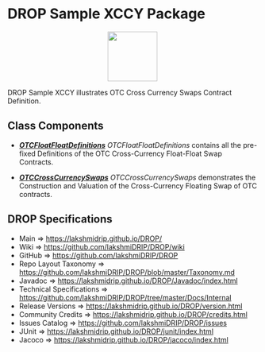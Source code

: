 # DROP Sample XCCY Package

<p align="center"><img src="https://github.com/lakshmiDRIP/DROP/blob/master/DRIP_Logo.gif?raw=true" width="100"></p>

DROP Sample XCCY illustrates OTC Cross Currency Swaps Contract Definition.


## Class Components

 * [***OTCFloatFloatDefinitions***](https://github.com/lakshmiDRIP/DROP/tree/master/src/main/java/org/drip/sample/xccy/OTCFloatFloatDefinitions.java)
 <i>OTCFloatFloatDefinitions</i> contains all the pre-fixed Definitions of the OTC Cross-Currency Float-Float Swap Contracts.

 * [***OTCCrossCurrencySwaps***](https://github.com/lakshmiDRIP/DROP/tree/master/src/main/java/org/drip/sample/xccy/OTCCrossCurrencySwaps.java)
 <i>OTCCrossCurrencySwaps</i> demonstrates the Construction and Valuation of the Cross-Currency Floating Swap of OTC contracts.


## DROP Specifications

 * Main                     => https://lakshmidrip.github.io/DROP/
 * Wiki                     => https://github.com/lakshmiDRIP/DROP/wiki
 * GitHub                   => https://github.com/lakshmiDRIP/DROP
 * Repo Layout Taxonomy     => https://github.com/lakshmiDRIP/DROP/blob/master/Taxonomy.md
 * Javadoc                  => https://lakshmidrip.github.io/DROP/Javadoc/index.html
 * Technical Specifications => https://github.com/lakshmiDRIP/DROP/tree/master/Docs/Internal
 * Release Versions         => https://lakshmidrip.github.io/DROP/version.html
 * Community Credits        => https://lakshmidrip.github.io/DROP/credits.html
 * Issues Catalog           => https://github.com/lakshmiDRIP/DROP/issues
 * JUnit                    => https://lakshmidrip.github.io/DROP/junit/index.html
 * Jacoco                   => https://lakshmidrip.github.io/DROP/jacoco/index.html
